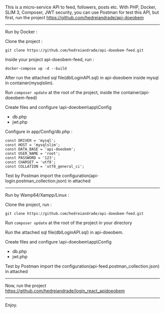 This is a micro-service API to feed, followers, posts etc. With PHP, Docker, SLIM 3, Composer, JWT security, you can use Postman for test this API, but first, run the project https://github.com/hedreiandrade/api-doeobem

---------------------------------------------------------------------------------------------

Run by Docker : 

Clone the project :

```
git clone https://github.com/hedreiandrade/api-doeobem-feed.git
```

Inside your project api-doeobem-feed, run :

```
docker-compose up -d --build
```

After run the attached sql file(dblLoginAPI.sql) in api-doeobem inside mysql in container(mysqlslim).

Run ```composer update``` at the root of the project, inside the container(api-doeobem-feed)

Create files and configure \api-doeobem\app\Config
- db.php
- jwt.php

Configure in app/Config/db.php :

	const DRIVER = 'mysql';
	const HOST = 'mysqlslim';
	const DATA_BASE = 'api-doeobem';
	const USER_NAME = 'root';
	const PASSWORD = '123';
	const CHARSET = 'utf8';
	const COLLATION = 'utf8_general_ci';

Test by Postman import the configuration(api-login.postman_collection.json) in attached

---------------------------------------------------------------------------------------------

Run by Wamp64/Xampp/Linux :

Clone the project, run :

```
git clone https://github.com/hedreiandrade/api-doeobem-feed.git 
```

Run ```composer update``` at the root of the project in your directory

Run the attached sql file(dblLoginAPI.sql) in api-doeobem.

Create files and configure \api-doeobem\app\Config
- db.php
- jwt.php

Test by Postman import the configuration(api-feed.postman_collection.json) in attached

---------------------------------------------------------------------------------------------

Now, run the project https://github.com/hedreiandrade/login_react_apidoeobem

---------------------------------------------------------------------------------------------

Enjoy.
